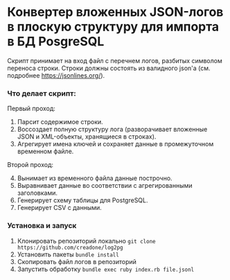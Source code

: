 # Конвертер вложенных JSON-логов в плоскую структуру для импорта в БД PosgreSQL

Скрипт принимает на вход файл с перечнем логов, разбитых символом переноса строки. Строки должны состоять из валидного json'а (см. подробнее https://jsonlines.org/).

### Что делает скрипт:

Первый проход:

1. Парсит содержимое строки.
2. Воссоздает полную структуру лога (разворачивает вложенные JSON и XML-объекты, хранящиеся в строках).
3. Агрегирует имена ключей и сохраняет данные в промежуточном временном файле.

Второй проход:

4. Вынимает из временного файла данные построчно.
5. Выравнивает данные во соответствии с агрегированными заголовками.
6. Генерирует схему таблицы для PostgreSQL.
7. Генерирует CSV с данными.

### Установка и запуск

1. Клонировать репозиторий локально `git clone https://github.com/creadone/log2pg`
2. Установить пакеты `bundle install`
3. Скопировать файл логов в репозиторий
4. Запустить обработку `bundle exec ruby index.rb file.jsonl`
